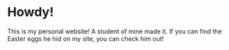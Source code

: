 # Howdy!
This is my personal website! A student of mine made it. If you can find the Easter eggs he hid on my site, you can check him out!
